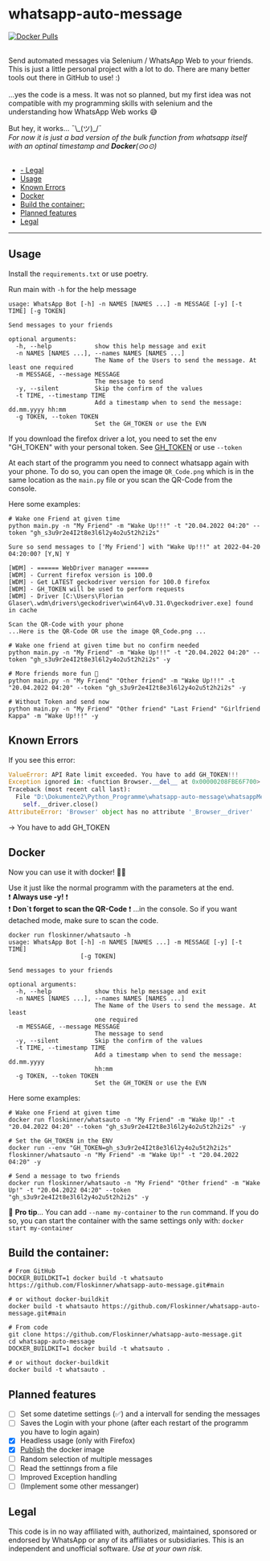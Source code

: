 # whatsapp-auto-message <!-- omit in toc -->
[![Docker Pulls](https://img.shields.io/docker/pulls/floskinner/whatsauto?style=plastic)](https://hub.docker.com/r/floskinner/whatsauto) <br>
<br>

Send automated messages via Selenium / WhatsApp Web to your friends.<br>
This is just a little personal project with a lot to do. There are many better tools out there in GitHub to use! :) <br>
<br>
...yes the code is a mess. It was not so planned, but my first idea was not compatible with my programming skills with selenium and the understanding how WhatsApp Web works 😅 <br>

But hey, it works... ¯\\\_(ツ)\_/¯ <br>
_For now it is just a bad version of the bulk function from whatsapp itself with an optinal timestamp and **Docker**(⊙o⊙)_
<br>
<br>

- [- Legal](#--legal)
- [Usage](#usage)
- [Known Errors](#known-errors)
- [Docker](#docker)
- [Build the container:](#build-the-container)
- [Planned features](#planned-features)
- [Legal](#legal)
---

## Usage
Install the `requirements.txt` or use poetry.<br>

Run main with `-h` for the help message
```console
usage: WhatsApp Bot [-h] -n NAMES [NAMES ...] -m MESSAGE [-y] [-t TIME] [-g TOKEN]      

Send messages to your friends

optional arguments:
  -h, --help            show this help message and exit
  -n NAMES [NAMES ...], --names NAMES [NAMES ...]
                        The Name of the Users to send the message. At least one required
  -m MESSAGE, --message MESSAGE
                        The message to send
  -y, --silent          Skip the confirm of the values
  -t TIME, --timestamp TIME
                        Add a timestamp when to send the message: dd.mm.yyyy hh:mm
  -g TOKEN, --token TOKEN
                        Set the GH_TOKEN or use the EVN
```

If you download the firefox driver a lot, you need to set the env "GH_TOKEN" with your personal token. See [GH_TOKEN](https://github.com/SergeyPirogov/webdriver_manager#gh_token) or use `--token` <br>

At each start of the programm you need to connect whatsapp again with your phone. To do so, you can open the image `QR_Code.png` which is in the same location as the `main.py` file or you scan the QR-Code from the console. <br>

Here some examples:
```console
# Wake one Friend at given time
python main.py -n "My Friend" -m "Wake Up!!!" -t "20.04.2022 04:20" --token "gh_s3u9r2e4I2t8e3l6l2y4o2u5t2h2i2s"

Sure so send messages to ['My Friend'] with "Wake Up!!!" at 2022-04-20 04:20:00? [Y,N] Y

[WDM] - ====== WebDriver manager ======
[WDM] - Current firefox version is 100.0
[WDM] - Get LATEST geckodriver version for 100.0 firefox
[WDM] - GH_TOKEN will be used to perform requests
[WDM] - Driver [C:\Users\Florian Glaser\.wdm\drivers\geckodriver\win64\v0.31.0\geckodriver.exe] found in cache

Scan the QR-Code with your phone
...Here is the QR-Code OR use the image QR_Code.png ...
```

```console
# Wake one friend at given time but no confirm needed
python main.py -n "My Friend" -m "Wake Up!!!" -t "20.04.2022 04:20" --token "gh_s3u9r2e4I2t8e3l6l2y4o2u5t2h2i2s" -y

# More friends more fun 🍻
python main.py -n "My Friend" "Other friend" -m "Wake Up!!!" -t "20.04.2022 04:20" --token "gh_s3u9r2e4I2t8e3l6l2y4o2u5t2h2i2s" -y

# Without Token and send now
python main.py -n "My Friend" "Other friend" "Last Friend" "Girlfriend Kappa" -m "Wake Up!!!" -y
```

## Known Errors
If you see this error:
```python
ValueError: API Rate limit exceeded. You have to add GH_TOKEN!!!
Exception ignored in: <function Browser.__del__ at 0x00000208FBE6F700>
Traceback (most recent call last):
  File "D:\Dokumente2\Python_Programme\whatsapp-auto-message\whatsappMessanger\browser.py", line 121, in __del__
    self.__driver.close()
AttributeError: 'Browser' object has no attribute '_Browser__driver'
```
-> You have to add GH_TOKEN
## Docker
Now you can use it with docker! 🚀🥳<br>

Use it just like the normal programm with the parameters at the end.<br>
❗ **Always use -y!** ❗<br>
❗ **Don`t forget to scan the QR-Code** ❗ ...in the console. So if you want detached mode, make sure to scan the code.
```console
docker run floskinner/whatsauto -h
usage: WhatsApp Bot [-h] -n NAMES [NAMES ...] -m MESSAGE [-y] [-t TIME]
                    [-g TOKEN]

Send messages to your friends

optional arguments:
  -h, --help            show this help message and exit
  -n NAMES [NAMES ...], --names NAMES [NAMES ...]
                        The Name of the Users to send the message. At least
                        one required
  -m MESSAGE, --message MESSAGE
                        The message to send
  -y, --silent          Skip the confirm of the values
  -t TIME, --timestamp TIME
                        Add a timestamp when to send the message: dd.mm.yyyy
                        hh:mm
  -g TOKEN, --token TOKEN
                        Set the GH_TOKEN or use the EVN
```

Here some examples:
```console
# Wake one Friend at given time
docker run floskinner/whatsauto -n "My Friend" -m "Wake Up!" -t "20.04.2022 04:20" --token "gh_s3u9r2e4I2t8e3l6l2y4o2u5t2h2i2s" -y

# Set the GH_TOKEN in the ENV
docker run --env "GH_TOKEN=gh_s3u9r2e4I2t8e3l6l2y4o2u5t2h2i2s" floskinner/whatsauto -n "My Friend" -m "Wake Up!" -t "20.04.2022 04:20" -y

# Send a message to two friends
docker run floskinner/whatsauto -n "My Friend" "Other friend" -m "Wake Up!" -t "20.04.2022 04:20" --token "gh_s3u9r2e4I2t8e3l6l2y4o2u5t2h2i2s" -y
```

🤫 **Pro tip**... You can add `--name my-container` to the `run` command. If you do so, you can start the container with the same settings only with: `docker start my-container`

## Build the container:
```console
# From GitHub
DOCKER_BUILDKIT=1 docker build -t whatsauto https://github.com/Floskinner/whatsapp-auto-message.git#main

# or without docker-buildkit
docker build -t whatsauto https://github.com/Floskinner/whatsapp-auto-message.git#main
```
```console
# From code
git clone https://github.com/Floskinner/whatsapp-auto-message.git
cd whatsapp-auto-message
DOCKER_BUILDKIT=1 docker build -t whatsauto .

# or without docker-buildkit
docker build -t whatsauto .
```

## Planned features
- [ ] Set some datetime settings (✅) and a intervall for sending the messages
- [ ] Saves the Login with your phone (after each restart of the programm you have to login again)
- [X] Headless usage (only with Firefox)
- [X] [Publish](https://hub.docker.com/r/floskinner/whatsauto) the docker image
- [ ] Random selection of multiple messages
- [ ] Read the settinngs from a file
- [ ] Improved Exception handling
- [ ] (Implement some other messanger)

## Legal

This code is in no way affiliated with, authorized, maintained, sponsored or endorsed by WhatsApp or any of its affiliates or subsidiaries. This is an independent and unofficial software. _Use at your own risk._